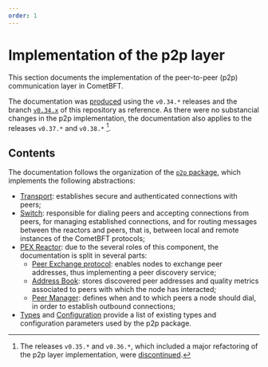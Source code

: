 ```yaml
---
order: 1
---
```


# Implementation of the p2p layer

This section documents the implementation of the peer-to-peer (p2p)
communication layer in CometBFT.

The documentation was [produced](https://github.com/tendermint/tendermint/pull/9348)
using the `v0.34.*` releases
and the branch [`v0.34.x`](https://github.com/cometbft/cometbft/tree/v0.34.x)
of this repository as reference.
As there were no substancial changes in the p2p implementation, the
documentation also applies to the releases `v0.37.*` and `v0.38.*` [^v35].

[^v35]: The releases `v0.35.*` and `v0.36.*`, which included a major
  refactoring of the p2p layer implementation, were [discontinued][v35postmorten].

[v35postmorten]: https://interchain-io.medium.com/discontinuing-tendermint-v0-35-a-postmortem-on-the-new-networking-layer-3696c811dabc

## Contents

The documentation follows the organization of the
[`p2p` package](https://github.com/cometbft/cometbft/tree/v0.34.x/p2p),
which implements the following abstractions:

- [Transport](./transport.md): establishes secure and authenticated
   connections with peers;
- [Switch](./switch.md): responsible for dialing peers and accepting
   connections from peers, for managing established connections, and for
   routing messages between the reactors and peers,
   that is, between local and remote instances of the CometBFT protocols;
- [PEX Reactor](./pex.md): due to the several roles of this component, the
  documentation is split in several parts:
    - [Peer Exchange protocol](./pex-protocol.md): enables nodes to exchange peer addresses, thus implementing a peer discovery service;
    - [Address Book](./addressbook.md): stores discovered peer addresses and
  quality metrics associated to peers with which the node has interacted;
    - [Peer Manager](./peer_manager.md): defines when and to which peers a node
  should dial, in order to establish outbound connections;
- [Types](./types.md) and [Configuration](./configuration.md) provide a list of
  existing types and configuration parameters used by the p2p package.
